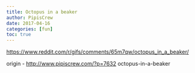 ```yaml
---
title: Octopus in a beaker
author: PipisCrew
date: 2017-04-16
categories: [fun]
toc: true
---
```


https://www.reddit.com/r/gifs/comments/65m7qw/octopus_in_a_beaker/

origin - http://www.pipiscrew.com/?p=7632 octopus-in-a-beaker